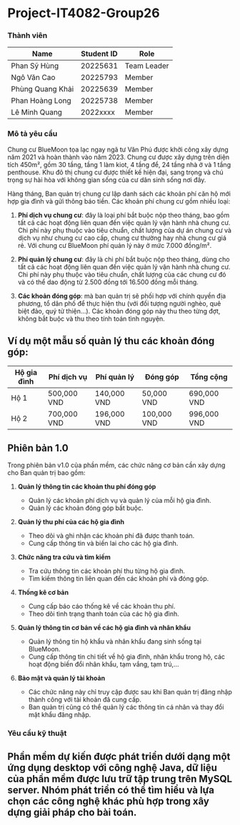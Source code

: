 # Project-IT4082-Group26
### Thành viên

| Name| Student ID| Role|
| - | - | - |
| Phan Sỹ Hùng | 20225631 | Team Leader|
| Ngô Văn Cao | 20225793 | Member|
| Phùng Quang Khải | 20225639 | Member|
| Phan Hoàng Long | 20225738 | Member|
| Lê Minh Quang | 2022xxxx | Member |

### Mô tả yêu cầu
Chung cư BlueMoon tọa lạc ngay ngã tư Văn Phú được khởi công xây dựng năm 2021 và hoàn thành vào năm 2023. Chung cư được xây dựng trên diện tích 450m², gồm 30 tầng, tầng 1 làm kiot, 4 tầng để, 24 tầng nhà ở và 1 tầng penthouse. Khu đô thị chung cư được thiết kế hiện đại, sang trọng và chú trọng sự hài hòa với không gian sống của cư dân sinh sống nơi đây.

Hàng tháng, Ban quản trị chung cư lập danh sách các khoản phí căn hộ mới hợp gia đình và gửi thông báo tiền. Các khoản phí chung cư gồm nhiều loại:

1. **Phí dịch vụ chung cư**: đây là loại phí bắt buộc nộp theo tháng, bao gồm tất cả các hoạt động liên quan đến việc quản lý vận hành nhà chung cư. Chi phí này phụ thuộc vào tiêu chuẩn, chất lượng của dự án chung cư và dịch vụ như chung cư cao cấp, chung cư thường hay nhà chung cư giá rẻ. Với chung cư BlueMoon phí quản lý này ở mức 7.000 đồng/m².

2. **Phí quản lý chung cư**: đây là chi phí bắt buộc nộp theo tháng, dùng cho tất cả các hoạt động liên quan đến việc quản lý vận hành nhà chung cư. Chi phí này phụ thuộc vào tiêu chuẩn, chất lượng của các chung cư đó và có thể dao động từ 2.500 đồng tới 16.500 đồng mỗi tháng.

3. **Các khoản đóng góp**: mà ban quản trị sẽ phối hợp với chính quyền địa phương, tổ dân phố để thực hiện thu (với đối tượng người nghèo, quê biệt đảo, quý tử thiện...). Các khoản đóng góp này thu theo từng đợt, không bắt buộc và thu theo tính toán tình nguyện.

## Ví dụ một mẫu số quản lý thu các khoản đóng góp:
| Hộ gia đình | Phí dịch vụ | Phí quản lý | Đóng góp | Tổng cộng |
|-------------|-------------|-------------|----------|-----------|
| Hộ 1       | 500,000 VND | 140,000 VND | 50,000 VND | 690,000 VND |
| Hộ 2       | 700,000 VND | 196,000 VND | 100,000 VND | 996,000 VND |

## Phiên bản 1.0
Trong phiên bản v1.0 của phần mềm, các chức năng cơ bản cần xây dựng cho Ban quản trị bao gồm:

1. **Quản lý thông tin các khoản thu phí đóng góp**
   - Quản lý các khoản phí dịch vụ và quản lý của mỗi hộ gia đình.
   - Quản lý các khoản đóng góp bất buộc.

2. **Quản lý thu phí của các hộ gia đình**
   - Theo dõi và ghi nhận các khoản phí đã được thanh toán.
   - Cung cấp thông tin và biến lai cho các hộ gia đình.

3. **Chức năng tra cứu và tìm kiếm**
   - Tra cứu thông tin các khoản phí thu từng hộ gia đình.
   - Tìm kiếm thông tin liên quan đến các khoản phí và đóng góp.

4. **Thống kê cơ bản**
   - Cung cấp báo cáo thống kê về các khoản thu phí.
   - Theo dõi tình trạng thanh toán của các hộ gia đình.

5. **Quản lý thông tin cơ bản về các hộ gia đình và nhân khẩu**
   - Quản lý thông tin hộ khẩu và nhân khẩu đang sinh sống tại BlueMoon.
   - Cung cấp thông tin chi tiết về hộ gia đình, nhân khẩu trong hộ, các hoạt động biến đổi nhân khẩu, tạm vắng, tạm trú,...
6. **Bảo mật và quản lý tài khoản**
   - Các chức năng này chỉ truy cập được sau khi Ban quản trị đăng nhập thành công với tài khoản đã cung cấp.
   - Ban quản trị cũng có thể quản lý các thông tin cá nhân và thay đổi mật khẩu đăng nhập.

### Yêu cầu kỹ thuật
Phần mềm dự kiến được phát triển dưới dạng một ứng dụng desktop với công nghệ Java, dữ liệu của phần mềm được lưu trữ tập trung trên MySQL server. Nhóm phát triển có thể tìm hiểu và lựa chọn các công nghệ khác phù hợp trong xây dựng giải pháp cho bài toán.
---
